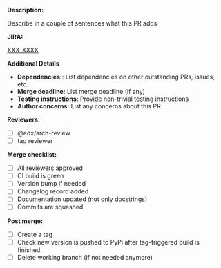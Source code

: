 **Description:**

Describe in a couple of sentences what this PR adds

**JIRA:**

[XXX-XXXX](https://openedx.atlassian.net/browse/XXX-XXXX)

**Additional Details**

* **Dependencies:**: List dependencies on other outstanding PRs, issues, etc.
* **Merge deadline:** List merge deadline (if any)
* **Testing instructions:** Provide non-trivial testing instructions
* **Author concerns:** List any concerns about this PR

**Reviewers:**
- [ ] @edx/arch-review
- [ ] tag reviewer

**Merge checklist:**
- [ ] All reviewers approved
- [ ] CI build is green
- [ ] Version bump if needed
- [ ] Changelog record added
- [ ] Documentation updated (not only docstrings)
- [ ] Commits are squashed

**Post merge:**
- [ ] Create a tag
- [ ] Check new version is pushed to PyPi after tag-triggered build is 
      finished.
- [ ] Delete working branch (if not needed anymore)
